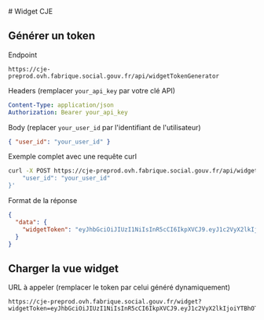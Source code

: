 # Widget CJE

## Générer un token

Endpoint

```
https://cje-preprod.ovh.fabrique.social.gouv.fr/api/widgetTokenGenerator
```

Headers (remplacer `your_api_key` par votre clé API)

```yaml
Content-Type: application/json
Authorization: Bearer your_api_key
```

Body (replacer `your_user_id` par l'identifiant de l'utilisateur)

```json
{ "user_id": "your_user_id" }
```

Exemple complet avec une requête curl

```bash
curl -X POST https://cje-preprod.ovh.fabrique.social.gouv.fr/api/widgetTokenGenerator -H "Content-Type: application/json" -H "Authorization: Bearer your_api_key" -d '{
    "user_id": "your_user_id"
}'
```

Format de la réponse

```json
{
  "data": {
    "widgetToken": "eyJhbGciOiJIUzI1NiIsInR5cCI6IkpXVCJ9.eyJ1c2VyX2lkIjoiYTBhOTQ4ZGE3NGM5ZjYxNzVkZjQzN2E2ZTNhODI3MzI6NTcxNjgwZWNhMDA5ZDQ2NzU0ZmJkNjM2YWM5ZWJjNGMiMDJpYXQiOjE3Mjk1MTIyMTAsImV4cCI6MTcyOTU5ODYxMH0.u7a6lM2Lgfnq_1e3x11lKJG5oZ5Hz6U24KK8K0XwWHk"
  }
}
```

## Charger la vue widget

URL à appeler (remplacer le token par celui généré dynamiquement)

```
https://cje-preprod.ovh.fabrique.social.gouv.fr/widget?widgetToken=eyJhbGciOiJIUzI1NiIsInR5cCI6IkpXVCJ9.eyJ1c2VyX2lkIjoiYTBhOTQ4ZGE3NGM5ZjYxNzVkZjQzN2E2ZTNhODI3MzI6NTcxNjgwZWNhMDA5ZDQ2NzU0ZmJkNjM2YWM5ZWJjNGMiMDJpYXQiOjE3Mjk1MTIyMTAsImV4cCI6MTcyOTU5ODYxMH0.u7a6lM2Lgfnq_1e3x11lKJG5oZ5Hz6U24KK8K0XwWHk
```
